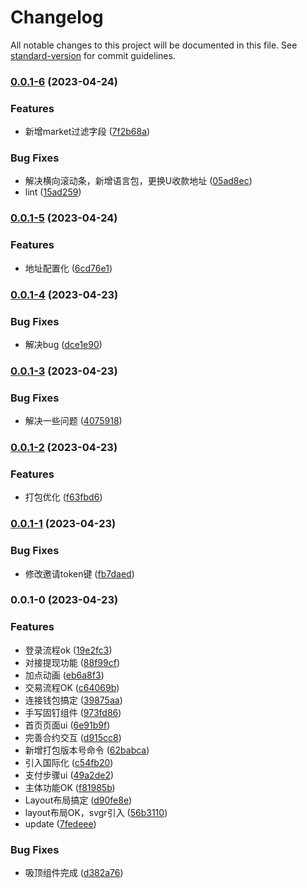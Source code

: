 # Changelog

All notable changes to this project will be documented in this file. See [standard-version](https://github.com/conventional-changelog/standard-version) for commit guidelines.

### [0.0.1-6](https://github.com/linzeguang/mars-h5/compare/v0.0.1-5...v0.0.1-6) (2023-04-24)


### Features

* 新增market过滤字段 ([7f2b68a](https://github.com/linzeguang/mars-h5/commit/7f2b68a64112ed7c8197ef194043d373aee199e5))


### Bug Fixes

* 解决横向滚动条，新增语言包，更换U收款地址 ([05ad8ec](https://github.com/linzeguang/mars-h5/commit/05ad8ec8e2ea65bf0af9fd3ad6580719b736156d))
* lint ([15ad259](https://github.com/linzeguang/mars-h5/commit/15ad2597f6425c5319b88b914063dcbe54564e2f))

### [0.0.1-5](https://github.com/linzeguang/mars-h5/compare/v0.0.1-4...v0.0.1-5) (2023-04-24)


### Features

* 地址配置化 ([6cd76e1](https://github.com/linzeguang/mars-h5/commit/6cd76e1e327558d6028e6174e200bf724b3d6fe3))

### [0.0.1-4](https://github.com/linzeguang/mars-h5/compare/v0.0.1-3...v0.0.1-4) (2023-04-23)


### Bug Fixes

* 解决bug ([dce1e90](https://github.com/linzeguang/mars-h5/commit/dce1e90d068bd6a1717efdc030a6ef206d6b4396))

### [0.0.1-3](https://github.com/linzeguang/mars-h5/compare/v0.0.1-2...v0.0.1-3) (2023-04-23)


### Bug Fixes

* 解决一些问题 ([4075918](https://github.com/linzeguang/mars-h5/commit/4075918e263e7b4772387b1e9555cc2ad78b597c))

### [0.0.1-2](https://github.com/linzeguang/mars-h5/compare/v0.0.1-1...v0.0.1-2) (2023-04-23)


### Features

* 打包优化 ([f63fbd6](https://github.com/linzeguang/mars-h5/commit/f63fbd6534a754b844815c161f903e76d952acc2))

### [0.0.1-1](https://github.com/linzeguang/mars-h5/compare/v0.0.1-0...v0.0.1-1) (2023-04-23)


### Bug Fixes

* 修改邀请token键 ([fb7daed](https://github.com/linzeguang/mars-h5/commit/fb7daed03b00ebcb722e7226630d1fd247da94cb))

### 0.0.1-0 (2023-04-23)


### Features

* 登录流程ok ([19e2fc3](https://github.com/linzeguang/mars-h5/commit/19e2fc362b260c5e50854e2f791b368125599c2d))
* 对接提现功能 ([88f99cf](https://github.com/linzeguang/mars-h5/commit/88f99cfbd335343394ba52b973d4d54de4e23424))
* 加点动画 ([eb6a8f3](https://github.com/linzeguang/mars-h5/commit/eb6a8f38282af93c92072296c83c66d3f7e869e0))
* 交易流程OK ([c64069b](https://github.com/linzeguang/mars-h5/commit/c64069ba21d00aef8649ac6939b864df63f81f87))
* 连接钱包搞定 ([39875aa](https://github.com/linzeguang/mars-h5/commit/39875aa83fe2c178b27cc6e5171bcf50284f8f6f))
* 手写固钉组件 ([973fd86](https://github.com/linzeguang/mars-h5/commit/973fd86e93ea27978503ecd25fe3e35fa9bfb021))
* 首页页面ui ([6e91b9f](https://github.com/linzeguang/mars-h5/commit/6e91b9fda0d62d7a9e92e546083ad4bad93e99ea))
* 完善合约交互 ([d915cc8](https://github.com/linzeguang/mars-h5/commit/d915cc8eb23d3658274dc6175b03dd1d4c42cd1f))
* 新增打包版本号命令 ([62babca](https://github.com/linzeguang/mars-h5/commit/62babca8d1db198f06698edccd07139e30a5b9b4))
* 引入国际化 ([c54fb20](https://github.com/linzeguang/mars-h5/commit/c54fb206ac4f08bdefb9acacd246fdac05edd660))
* 支付步骤ui ([49a2de2](https://github.com/linzeguang/mars-h5/commit/49a2de2cae09103bcf16edf9080753c82e4aff33))
* 主体功能OK ([f81985b](https://github.com/linzeguang/mars-h5/commit/f81985bbb61f46808c7c1afea325a6c559e494df))
* Layout布局搞定 ([d90fe8e](https://github.com/linzeguang/mars-h5/commit/d90fe8eab100816aa29ea76fac86ed9265b2cc11))
* layout布局OK，svgr引入 ([56b3110](https://github.com/linzeguang/mars-h5/commit/56b3110bc9813d2a571ba53a9d42ac4b3f222fcd))
* update ([7fedeee](https://github.com/linzeguang/mars-h5/commit/7fedeeef65d73e6310193af084f48bdd4765cf0b))


### Bug Fixes

* 吸顶组件完成 ([d382a76](https://github.com/linzeguang/mars-h5/commit/d382a7648b867603c2afd261048e45e8f7c6eb81))
